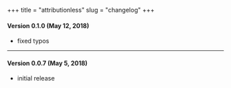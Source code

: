 +++
title = "attributionless"
slug = "changelog"
+++

#### Version 0.1.0 (May 12, 2018)

- fixed typos

---

#### Version 0.0.7 (May 5, 2018)

- initial release

